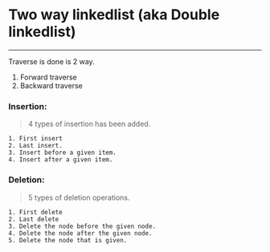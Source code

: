 # Two way linkedlist (aka Double linkedlist)

<hr>

Traverse is done is 2 way.
  1. Forward traverse
  2. Backward traverse

### Insertion:
  > 4 types of insertion has been added.
 
    1. First insert
    2. Last insert.
    3. Insert before a given item.
    4. Insert after a given item.
   

### Deletion:

   > 5 types of deletion operations.
    
    1. First delete
    2. Last delete
    3. Delete the node before the given node.
    4. Delete the node after the given node.
    5. Delete the node that is given.
